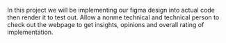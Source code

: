 In this project we will be implementing our figma design into actual code then render it to test out. Allow a nonme technical and technical person to check out the webpage to get insights, opinions and overall rating of implementation. 